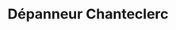---
title: "Dépanneur Chanteclerc"
url: /salaberry-de-valleyfield/depanneur-chanteclerc/
shop: Kramladen
---